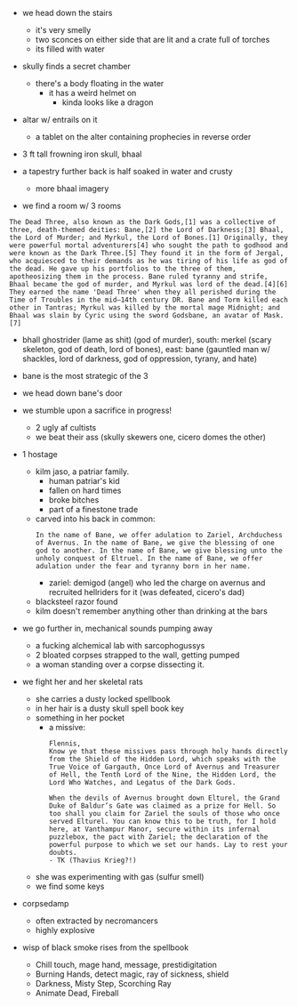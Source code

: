 - we head down the stairs
    - it's very smelly
    - two sconces on either side that are lit and a crate full of torches
    - its filled with water

- skully finds a secret chamber
    - there's a body floating in the water
        - it has a weird helmet on
            - kinda looks like a dragon

- altar w/ entrails on it
    - a tablet on the alter containing prophecies in reverse order
- 3 ft tall frowning iron skull, bhaal
- a tapestry further back is half soaked in water and crusty
    - more bhaal imagery

- we find a room w/ 3 rooms

```
The Dead Three, also known as the Dark Gods,[1] was a collective of three, death-themed deities: Bane,[2] the Lord of Darkness;[3] Bhaal, the Lord of Murder; and Myrkul, the Lord of Bones.[1] Originally, they were powerful mortal adventurers[4] who sought the path to godhood and were known as the Dark Three.[5] They found it in the form of Jergal, who acquiesced to their demands as he was tiring of his life as god of the dead. He gave up his portfolios to the three of them, apotheosizing them in the process. Bane ruled tyranny and strife, Bhaal became the god of murder, and Myrkul was lord of the dead.[4][6]
They earned the name 'Dead Three' when they all perished during the Time of Troubles in the mid—14th century DR. Bane and Torm killed each other in Tantras; Myrkul was killed by the mortal mage Midnight; and Bhaal was slain by Cyric using the sword Godsbane, an avatar of Mask.[7]
```

- bhall ghostrider (lame as shit) (god of murder), south: merkel (scary skeleton, god of death, lord of bones), east: bane (gauntled man w/ shackles, lord of darkness, god of oppression, tyrany, and hate)
- bane is the most strategic of the 3

- we head down bane's door
- we stumble upon a sacrifice in progress!
    - 2 ugly af cultists
    - we beat their ass (skully skewers one, cicero domes the other)

- 1 hostage
    - kilm jaso, a patriar family.
        - human patriar's kid
        - fallen on hard times
        - broke bitches
        - part of a finestone trade
    - carved into his back in common: 
        ```
        In the name of Bane, we offer adulation to Zariel, Archduchess of Avernus. In the name of Bane, we give the blessing of one god to another. In the name of Bane, we give blessing unto the unholy conquest of Eltruel. In the name of Bane, we offer adulation under the fear and tyranny born in her name.
        ```
        - zariel: demigod (angel) who led the charge on avernus and recruited hellriders for it (was defeated, cicero's dad)
    - blacksteel razor found
    - kilm doesn't remember anything other than drinking at the bars

- we go further in, mechanical sounds pumping away
    - a fucking alchemical lab with sarcophogussys
    - 2 bloated corpses strapped to the wall, getting pumped
    - a woman standing over a corpse dissecting it.


- we fight her and her skeletal rats
    - she carries a dusty locked spellbook
    - in her hair is a dusty skull spell book key
    - something in her pocket
        - a missive:
            ```
            Flennis,
            Know ye that these missives pass through holy hands directly from the Shield of the Hidden Lord, which speaks with the True Voice of Gargauth, Once Lord of Avernus and Treasurer of Hell, the Tenth Lord of the Nine, the Hidden Lord, the Lord Who Watches, and Legatus of the Dark Gods.

            When the devils of Avernus brought down Elturel, the Grand Duke of Baldur’s Gate was claimed as a prize for Hell. So too shall you claim for Zariel the souls of those who once served Elturel. You can know this to be truth, for I hold here, at Vanthampur Manor, secure within its infernal puzzlebox, the pact with Zariel; the declaration of the powerful purpose to which we set our hands. Lay to rest your doubts.
            - TK (Thavius Krieg?!)
            ```
    - she was experimenting with gas (sulfur smell)
    - we find some keys

- corpsedamp
    - often extracted by necromancers
    - highly explosive

- wisp of black smoke rises from the spellbook
    - Chill touch, mage hand, message, prestidigitation
    - Burning Hands, detect magic, ray of sickness, shield
    - Darkness, Misty Step, Scorching Ray
    - Animate Dead, Fireball
